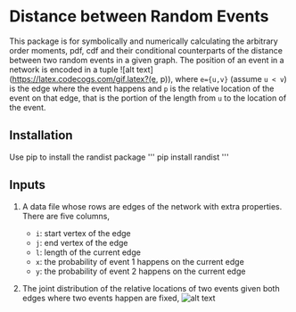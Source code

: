 # Distance between Random Events

This package is for symbolically and numerically calculating the arbitrary order moments, pdf, cdf and their conditional counterparts of the distance between two random events in a given graph. The position of an event in a network is encoded in a tuple ![alt text](https://latex.codecogs.com/gif.latex?(e, p)), where `e={u,v}` (assume `u < v`) is the edge where the event happens and `p` is the relative location of the event on that edge, that is the portion of the length from `u` to the location of the event.


## Installation

Use pip to install the randist package
'''
pip install randist
'''

## Inputs
1. A data file whose rows are edges of the network with extra properties. There are five columns,
   * `i`: start vertex of the edge
   * `j`: end vertex of the edge
   * `l`: length of the current edge
   * `x`: the probability of event 1 happens on the current edge
   * `y`: the probability of event 2 happens on the current edge

2. The joint distribution of the relative locations of two events given both edges where two events happen are fixed, ![alt text](https://latex.codecogs.com/gif.latex?\Phi_{P,Q}(p,q))

